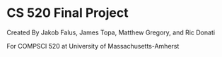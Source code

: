 # CS 520 Final Project
Created By Jakob Falus, James Topa, Matthew Gregory, and Ric Donati

For COMPSCI 520 at University of Massachusetts-Amherst
